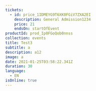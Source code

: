 ```yaml
---
tickets:
  - id: price_1IDMEYG9T6XK0FGiV7ZXA2EI
    description: General Admission1234
    price: 21
    endsOn: startOfEvent
productId: prod_Ip0FGoQob0nnss
collection: events
title: Test3
subtitle: a
description: a12
image: a
date: 2021-01-25T03:58:22.341Z
duration: 30
language:
  - EN
isOnline: true
---
```

